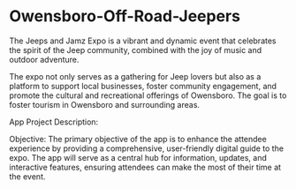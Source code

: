 # Owensboro-Off-Road-Jeepers
The Jeeps and Jamz Expo is a vibrant and dynamic event that celebrates the spirit of the Jeep community, combined with the joy of music and outdoor adventure. 

The expo not only serves as a gathering for Jeep lovers but also as a platform to support local businesses, foster community engagement, and promote the cultural and recreational offerings of Owensboro. The goal is to foster tourism in Owensboro and surrounding areas.

App Project Description:

Objective: The primary objective of the app is to enhance the attendee experience by providing a comprehensive, user-friendly digital guide to the expo. The app will serve as a central hub for information, updates, and interactive features, ensuring attendees can make the most of their time at the event.
